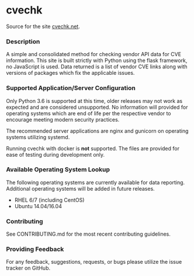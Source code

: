 # cvechk
Source for the site [cvechk.net](https://cvechk.net).

### Description
A simple and consolidated method for checking vendor API data for CVE information. This site is built strictly with Python using the flask framework, no JavaScript is used. Data returned is a list of vendor CVE links along with versions of packages which fix the applicable issues.

### Supported Application/Server Configuration
Only Python 3.6 is supported at this time, older releases may not work as expected and are considered unsupported.
No information will provided for operating systems which are end of life per the respective vendor to encourage meeting modern security practices.

The recommended server applications are nginx and gunicorn on operating systems utilizing systemd.

Running cvechk with docker is **not** supported. The files are provided for ease of testing during development only.

### Available Operating System Lookup
The following operating systems are currently available for data reporting.
Additional operating systems will be added in future releases.

- RHEL 6/7 (including CentOS)
- Ubuntu 14.04/16.04

### Contributing
See CONTRIBUTING.md for the most recent contributing guidelines.

### Providing Feedback
For any feedback, suggestions, requests, or bugs please utilize the issue tracker on GitHub.
